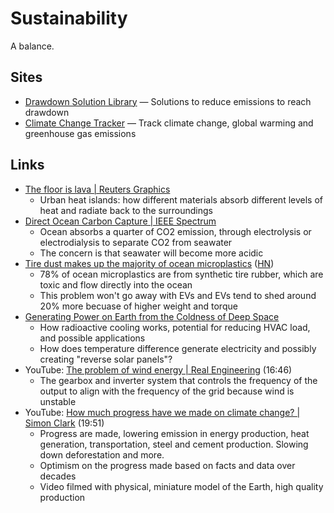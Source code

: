 # Sustainability

A balance.

## Sites

- [Drawdown Solution Library](https://www.drawdown.org/solutions) — Solutions to
  reduce emissions to reach drawdown
- [Climate Change Tracker](https://climatechangetracker.org/) — Track climate
  change, global warming and greenhouse gas emissions

## Links

- [The floor is lava | Reuters Graphics](https://www.reuters.com/graphics/CLIMATE-CHANGE/URBAN-HEAT/zgpormdkevd/)
  - Urban heat islands: how different materials absorb different levels of heat
    and radiate back to the surroundings
- [Direct Ocean Carbon Capture | IEEE Spectrum](https://spectrum.ieee.org/direct-ocean-carbon-capture)
  - Ocean absorbs a quarter of CO2 emission, through electrolysis or
    electrodialysis to separate CO2 from seawater
  - The concern is that seawater will become more acidic
- [Tire dust makes up the majority of ocean microplastics](https://www.thedrive.com/news/tire-dust-makes-up-the-majority-of-ocean-microplastics-study-finds)
  ([HN](https://news.ycombinator.com/item?id=37726539))
  - 78% of ocean microplastics are from synthetic tire rubber, which are toxic
    and flow directly into the ocean
  - This problem won't go away with EVs and EVs tend to shed around 20% more
    becuase of higher weight and torque
- [Generating Power on Earth from the Coldness of Deep Space](https://spectrum.ieee.org/energy-from-cold)
  - How radioactive cooling works, potential for reducing HVAC load, and
    possible applications
  - How does temperature difference generate electricity and possibly creating
    "reverse solar panels"?
- YouTube:
  [The problem of wind energy | Real Engineering](https://youtu.be/LklUVkMPl8g?si=ror3jPQHCD7BW2cd)
  (16:46)
  - The gearbox and inverter system that controls the frequency of the output to
    align with the frequency of the grid because wind is unstable
- YouTube:
  [How much progress have we made on climate change? | Simon Clark](https://youtu.be/h1jOqyjcO4g)
  (19:51)
  - Progress are made, lowering emission in energy production, heat generation,
    transportation, steel and cement production. Slowing down deforestation and
    more.
  - Optimism on the progress made based on facts and data over decades
  - Video filmed with physical, miniature model of the Earth, high quality
    production
